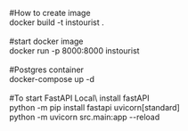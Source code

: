 #How to create image\
docker build -t instourist .
\
\
#start docker image\
docker run -p 8000:8000 instourist 
\
\
#Postgres container\
docker-compose up -d
\
\
#To start FastAPI Local\ 
install fastAPI\
python -m pip install fastapi uvicorn[standard] 
\
python -m uvicorn src.main:app --reload